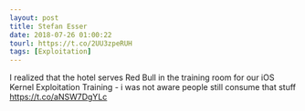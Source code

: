 ```yaml
---
layout: post
title: Stefan Esser
date: 2018-07-26 01:00:22
tourl: https://t.co/2UU3zpeRUH
tags: [Exploitation]
---
```

I realized that the hotel serves Red Bull in the training room for our iOS Kernel Exploitation Training - i was not aware people still consume that stuff https://t.co/aNSW7DgYLc